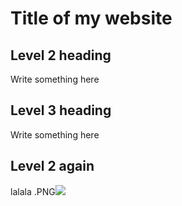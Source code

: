 # Title of my website

## Level 2 heading
Write something here

## Level 3 heading
Write something here

## Level 2 again
lalala
.PNG![](images/12.jpg)
